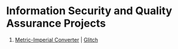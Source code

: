 # Information Security and Quality Assurance Projects 

1. [Metric-Imperial Converter](https://github.com/matrixersp/FCC-ISQA/tree/master/MetricImpConverter) | [Glitch](https://pointed-walk.glitch.me)
